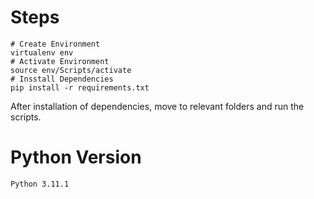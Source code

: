 # Steps
```
# Create Environment
virtualenv env
# Activate Environment
source env/Scripts/activate
# Insstall Dependencies
pip install -r requirements.txt
```

After installation of dependencies,  move to relevant folders and run the scripts.


# Python Version
```
Python 3.11.1
```


